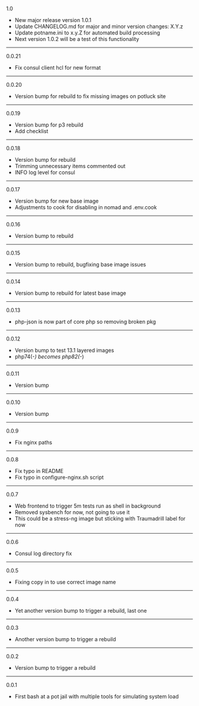 1.0

* New major release version 1.0.1
* Update CHANGELOG.md for major and minor version changes: X.Y.z
* Update potname.ini to x.y.Z for automated build processing
* Next version 1.0.2 will be a test of this functionality

---

0.0.21

* Fix consul client hcl for new format

---

0.0.20

* Version bump for rebuild to fix missing images on potluck site

---

0.0.19

* Version bump for p3 rebuild
* Add checklist

---

0.0.18

* Version bump for rebuild
* Trimming unnecessary items commented out
* INFO log level for consul

---

0.0.17

* Version bump for new base image
* Adjustments to cook for disabling in nomad and .env.cook

---

0.0.16

* Version bump to rebuild

---

0.0.15

* Version bump to rebuild, bugfixing base image issues

---

0.0.14

* Version bump to rebuild for latest base image

---


0.0.13

* php-json is now part of core php so removing broken pkg

---

0.0.12

* Version bump to test 13.1 layered images
* php74(-*) becomes php82(-*)

---

0.0.11

* Version bump

---

0.0.10

* Version bump

---

0.0.9

* Fix nginx paths

---

0.0.8

* Fix typo in README
* Fix typo in configure-nginx.sh script

---

0.0.7

* Web frontend to trigger 5m tests run as shell in background
* Removed sysbench for now, not going to use it
* This could be a stress-ng image but sticking with Traumadrill label for now

---

0.0.6

* Consul log directory fix

---

0.0.5

* Fixing copy in to use correct image name

---

0.0.4

* Yet another version bump to trigger a rebuild, last one

---

0.0.3

* Another version bump to trigger a rebuild

---

0.0.2

* Version bump to trigger a rebuild

---

0.0.1

* First bash at a pot jail with multiple tools for simulating system load
